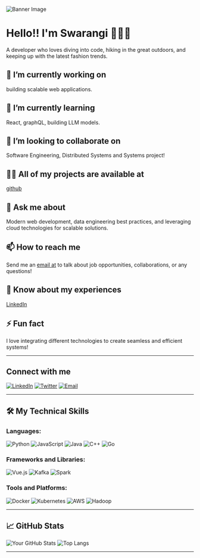 <!--
**Swarangigaurkar/swarangigaurkar** is a ✨ _special_ ✨ repository because its `README.md` (this file) appears on your GitHub profile.

Here are some ideas to get you started:

- 🔭 I’m currently working on ...
- 🌱 I’m currently learning ...
- 👯 I’m looking to collaborate on ...
- 🤔 I’m looking for help with ...
- 💬 Ask me about ...
- 📫 How to reach me: ...
- 😄 Pronouns: ...
- ⚡ Fun fact: ...
-->

<!-- Banner Image -->
![Banner Image](https://user-images.githubusercontent.com/74038190/212747903-e9bdf048-2dc8-41f9-b973-0e72ff07bfba.gif)

# Hello!! I'm Swarangi 👋👩‍💻

A developer who loves diving into code, hiking in the great outdoors, and keeping up with the latest fashion trends.

## 🔭 I’m currently working on
building scalable web applications.

## 🌱 I’m currently learning
React, graphQL, building LLM models.

## 👯 I’m looking to collaborate on
Software Engineering, Distributed Systems and Systems project!

## 👨‍💻 All of my projects are available at
[github](http://www.github.com/swarangigaurkar)

## 💬 Ask me about
Modern web development, data engineering best practices, and leveraging cloud technologies for scalable solutions.

## 📫 How to reach me
Send me an [email at](mailto:gaurkarswarangi01@gmail.com) to talk about job opportunities, collaborations, or any questions!

## 📄 Know about my experiences
[LinkedIn](http://linkedin.com/in/swarangigaurkar)

## ⚡ Fun fact
I love integrating different technologies to create seamless and efficient systems!

---

## Connect with me
[![LinkedIn](https://img.shields.io/badge/-LinkedIn-0077B5?style=flat&logo=LinkedIn&logoColor=white)](http://linkedin.com/in/your-linkedin)
[![Twitter](https://img.shields.io/badge/-Twitter-1DA1F2?style=flat&logo=Twitter&logoColor=white)](https://twitter.com/your-twitter)
[![Email](https://img.shields.io/badge/-Email-D14836?style=flat&logo=Gmail&logoColor=white)](mailto:your-email@example.com)

---

## 🛠️ My Technical Skills

### Languages:
![Python](https://user-images.githubusercontent.com/74038190/212257472-08e52665-c503-4bd9-aa20-f5a4dae769b5.gif)
![JavaScript](https://user-images.githubusercontent.com/74038190/212257454-16e3712e-945a-4ca2-b238-408ad0bf87e6.gif)
![Java]()
![C++](https://img.shields.io/badge/-C++-00599C?style=flat&logo=Cplusplus&logoColor=white)
![Go](https://img.shields.io/badge/-Go-00ADD8?style=flat&logo=Go&logoColor=white)

### Frameworks and Libraries:
![Vue.js](https://img.shields.io/badge/-Vue.js-4FC08D?style=flat&logo=Vue.js&logoColor=white)
![Kafka](https://img.shields.io/badge/-Kafka-231F20?style=flat&logo=Apache-Kafka&logoColor=white)
![Spark](https://img.shields.io/badge/-Spark-E25A1C?style=flat&logo=Apache-Spark&logoColor=white)

### Tools and Platforms:
![Docker](https://img.shields.io/badge/-Docker-2496ED?style=flat&logo=Docker&logoColor=white)
![Kubernetes](https://img.shields.io/badge/-Kubernetes-326CE5?style=flat&logo=Kubernetes&logoColor=white)
![AWS](https://img.shields.io/badge/-AWS-232F3E?style=flat&logo=Amazon-AWS&logoColor=white)
![Hadoop](https://img.shields.io/badge/-Hadoop-66CCFF?style=flat&logo=Apache-Hadoop&logoColor=black)

---

## 📈 GitHub Stats

![Your GitHub Stats](https://github-readme-stats.vercel.app/api?username=swarangigaurkar&show_icons=true&theme=radical)
![Top Langs](https://github-readme-stats.vercel.app/api/top-langs/?username=swarangigaurkar&layout=compact&theme=radical)

---

